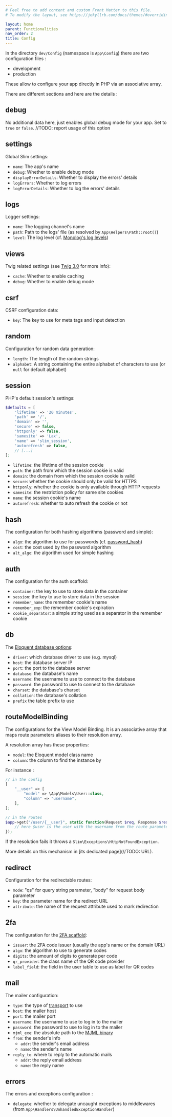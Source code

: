 ```yaml
---
# Feel free to add content and custom Front Matter to this file.
# To modify the layout, see https://jekyllrb.com/docs/themes/#overriding-theme-defaults

layout: home
parent: Functionalities
nav_order: 2
title: Config
---
```


In the directory `dev/Config` (namespace is `App\Config`) there are two configuration files :
* development
* production

These allow to configure your app directly in PHP via an associative array.

There are different sections and here are the details :

## debug
No additional data here, just enables global debug mode for your app. Set to `true` or `false`.
//TODO: report usage of this option

## settings
Global Slim settings:
* `name`: The app's name
* `debug`: Whether to enable debug mode
* `displayErrorDetails`: Whether to display the errors' details
* `logErrors`: Whether to log errors
* `logErrorDetails`: Whether to log the errors' details

## logs
Logger settings:
* `name`: The logging channel's name
* `path`: Path to the logs' file (as resolved by `App\Helpers\Path::root()`)
* `level`: The log level (cf. [Monolog's log levels](https://github.com/Seldaek/monolog/blob/HEAD/doc/01-usage.md#log-levels))

## views
Twig related settings (see [Twig 3.0](https://twig.symfony.com/doc/3.x/api.html#environment-options) for more info):
* `cache`: Whether to enable caching
* `debug`: Whether to enable debug mode

## csrf
CSRF configuration data:
* `key`: The key to use for meta tags and input detection

## random
Configuration for random data generation:
* `length`: The length of the random strings
* `alphabet`: A string containing the entire alphabet of characters to use (or `null` for default alphabet)

## session
PHP's default session's settings:
```php
$defaults = [
	'lifetime' => '20 minutes',
	'path' => '/',
	'domain' => '',
	'secure' => false,
	'httponly' => false,
	'samesite' => 'Lax',
	'name' => 'slim_session',
	'autorefresh' => false,
	// [...]
];
```

* `lifetime`: the lifetime of the session cookie
* `path`: the path from which the session cookie is valid
* `domain`: the domain from which the session cookie is valid
* `secure`: whether the cookie should only be valid for HTTPS
* `httponly`: whether the cookie is only available through HTTP requests
* `samesite`: the restriction policy for same site cookies
* `name`: the session cookie's name
* `autorefresh`: whether to auto refresh the cookie or not

## hash
The configuration for both hashing algorithms (password and simple):
* `algo`: the algorithm to use for passwords (cf. [password_hash](https://www.php.net/manual/fr/function.password-hash.php))
* `cost`: the cost used by the password algorithm
* `alt_algo`: the algorithm used for simple hashing

## auth
The configuration for the auth scaffold:
* `container`: the key to use to store data in the container
* `session`: the key to use to store data in the session
* `remember_name`: the remember cookie's name
* `remember_exp`: the remember cookie's expiration
* `cookie_separator`: a simple string used as a separator in the remember cookie

## db
The [Eloquent database options](https://github.com/illuminate/database#usage-instructions):
* `driver`: which database driver to use (e.g. mysql)
* `host`: the database server IP
* `port`: the port to the database server
* `database`: the database's name
* `username`: the username to use to connect to the database
* `password`: the password to use to connect to the database
* `charset`: the database's charset
* `collation`: the database's collation
* `prefix` the table prefix to use

## routeModelBinding
The configurations for the View Model Binding.
It is an associative array that maps route parameters aliases to their resolution array.

A resolution array has these properties:
* `model`: the Eloquent model class name
* `column`: the column to find the instance by

For instance :
```php
// in the config
[
	"__user" => [
		"model" => \App\Models\User::class,
		"column" => "username",
	],
];

// in the routes
$app->get("/user/{__user}", static function(Request $req, Response $res, User $user){
	// here $user is the user with the username from the route parameter __user
});
```

If the resolution fails it throws a `Slim\Exceptions\HttpNotFoundException`.

More details on this mechanism in [its dedicated page](//TODO: URL).

## redirect

Configuration for the redirectable routes:
* `mode`: "qs" for query string parameter, "body" for request body parameter
* `key`: the parameter name for the redirect URL
* `attribute`: the name of the request attribute used to mark redirection

## 2fa
The configuration for the [2FA scaffold](https://github.com/RobThree/TwoFactorAuth#usage):
* `issuer`: the 2FA code issuer (usually the app's name or the domain URL)
* `algo`: the algorithm to use to generate codes
* `digits`: the amount of digits to generate per code
* `qr_provider`: the class name of the QR code provider
* `label_field`: the field in the user table to use as label for QR codes

## mail
The mailer configuration:
* `type`: the type of [transport](https://symfony.com/doc/current/mailer.html#transport-setup) to use
* `host`: the mailer host
* `port`: the mailer port
* `username`: the username to use to log in to the mailer
* `password`: the password to use to log in to the mailer
* `mjml_exe`: the absolute path to the [MJML binary](https://www.npmjs.com/package/mjml#command-line-interface)
* `from`: the sender's info
	* `addr`: the sender's email address
	* `name`: the sender's name
* `reply_to`: where to reply to the automatic mails
	* `addr`: the reply email address
	* `name`: the reply name

## errors
The errors and exceptions configuration :
* `delegate`: whether to delegate uncaught exceptions to middlewares (from `App\Handlers\UnhandledExceptionHandler`)
